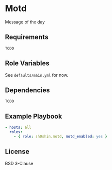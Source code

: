 # Motd

Message of the day

## Requirements

`TODO`

## Role Variables

See `defaults/main.yml` for now.

## Dependencies

`TODO`

## Example Playbook

```yaml
- hosts: all
  roles:
    - { role: sh0shin.motd, motd_enabled: yes }
```

## License

BSD 3-Clause
